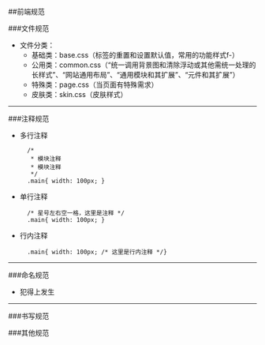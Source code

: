 ##前端规范

###文件规范
- 文件分类：
	- 基础类：base.css（标签的重置和设置默认值，常用的功能样式f-）
	- 公用类：common.css（“统一调用背景图和清除浮动或其他需统一处理的长样式”、“网站通用布局”、“通用模块和其扩展”、“元件和其扩展”）
	- 特殊类：page.css（当页面有特殊需求）
	- 皮肤类：skin.css（皮肤样式）

---

###注释规范
- 多行注释

	    /*
	     * 模块注释
	     * 模块注释
	     */  
	    .main{ width: 100px; }


- 单行注释

	    /* 星号左右空一格，这里是注释 */
	    .main{ width: 100px; }

- 行内注释

	    .main{ width: 100px; /* 这里是行内注释 */}	    

---

###命名规范
- 犯得上发生

---
###书写规范

###其他规范